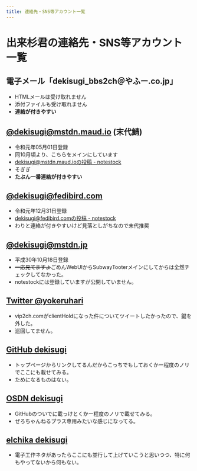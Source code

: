 ```yaml
---
title: 連絡先・SNS等アカウント一覧
---
```


# 出来杉君の連絡先・SNS等アカウント一覧

## 電子メール「dekisugi_bbs2ch＠やふー.co.jp」
  - HTMLメールは受け取れません
  - 添付ファイルも受け取れません
  - **連絡が付きやすい**

## <a rel="me" href="https://mstdn.maud.io/@dekisugi">@dekisugi@mstdn.maud.io</a> (末代鯖)
  - 令和元年05月01日登録
  - 同10月頃より、こちらをメインにしています
  - [dekisugi@mstdn.maud.ioの投稿 - notestock](https://notestock.osa-p.net/@dekisugi@mstdn.maud.io/view)
  - そぎぎ
  - **たぶん一番連絡が付きやすい**

## <a rel="me" href="https://fedibird.com/@dekisugi">@dekisugi@fedibird.com</a>
  - 令和元年12月31日登録
  - [dekisugi@fedibird.comの投稿 - notestock](https://notestock.osa-p.net/@dekisugi@fedibird.com/view)
  - わりと連絡が付きやすいけど見落としがちなので末代推奨

## <a rel="me" href="https://mstdn.jp/@dekisugi">@dekisugi@mstdn.jp</a>
  - 平成30年10月18日登録
  - ~~一応見てますよ~~ごめんWebUIからSubwayTooterメインにしてからは全然チェックしてなかった。
  - notestockには登録していますが公開していません。

## <a rel="me" href="https://twitter.com/yokeruhari">Twitter @yokeruhari</a>
  - vip2ch.comがclientHoldになった件についてツイートしたかったので、鍵を外した。
  - 巡回してません。

## <a rel="me" href="https://github.com/dekisugi">GitHub dekisugi</a>
  - トップページからリンクしてるんだからこっちでもしておくかー程度のノリでここにも載せてみる。
  - ためになるものはない。

## <a rel="me" href="https://ja.osdn.net/users/dekisugi/">OSDN dekisugi</a>
  - GitHubのついでに載っけとくかー程度のノリで載せてみる。
  - ぜろちゃんねるプラス専用みたいな感じになってる。

## <a rel="me" href="https://elchika.com/user/dekisugi/">elchika dekisugi</a>
  - 電子工作ネタがあったらここにも並行して上げていこうと思いつつ、特に何もやってないから何もない。
